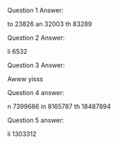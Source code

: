 Question 1 Answer:

to	23826
an	32003
th	83289

Question 2 Answer:

li      6532

Question 3 Answer:

Awww yisss

Question 4 answer:

n	7399686
in	8165787
th	18487894

Question 5 answer:

li	1303312
